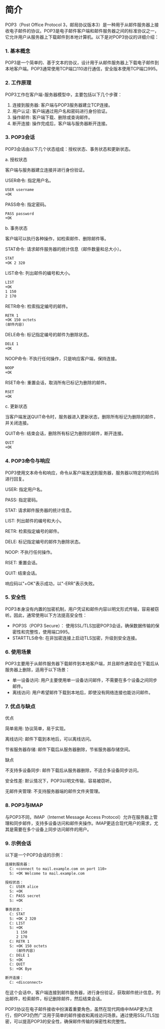 # 简介

POP3（Post Office Protocol 3，邮局协议版本3）是一种用于从邮件服务器上接收电子邮件的协议。POP3是电子邮件客户端和邮件服务器之间的标准协议之一，它允许用户从服务器上下载邮件到本地计算机。以下是对POP3协议的详细介绍：

### 1. 基本概念

POP3是一个简单的、基于文本的协议，设计用于从邮件服务器上下载电子邮件到本地客户端。POP3通常使用TCP端口110进行通信，安全版本使用TCP端口995。

### 2. 工作原理

POP3工作在客户端-服务器模型中，主要包括以下几个步骤：

1. 连接到服务器: 客户端与POP3服务器建立TCP连接。
2. 用户认证: 客户端通过用户名和密码进行身份验证。
3. 操作邮件: 客户端下载、删除或查询邮件。
4. 断开连接: 操作完成后，客户端与服务器断开连接。

### 3. POP3会话

POP3会话由以下几个状态组成：授权状态、事务状态和更新状态。

a. 授权状态

客户端与服务器建立连接并进行身份验证。

USER命令: 指定用户名。

```txt
USER username
+OK
```

PASS命令: 指定密码。

```txt
PASS password
+OK
```

b. 事务状态

客户端可以执行各种操作，如检索邮件、删除邮件等。

STAT命令: 请求邮件服务器的统计信息（邮件数量和总大小）。

```txt
STAT
+OK 2 320
```

LIST命令: 列出邮件的编号和大小。

```txt
LIST
+OK
1 150
2 170
```

RETR命令: 检索指定编号的邮件。

```txt
RETR 1
+OK 150 octets
(邮件内容)
```

DELE命令: 标记指定编号的邮件为删除状态。

```txt
DELE 1
+OK
```

NOOP命令: 不执行任何操作，只是响应客户端，保持连接。

```txt
NOOP
+OK
```

RSET命令: 重置会话，取消所有已标记为删除的邮件。

```txt
RSET
+OK
```

c. 更新状态

当客户端发送QUIT命令时，服务器进入更新状态，删除所有标记为删除的邮件，并关闭连接。

QUIT命令: 结束会话，删除所有标记为删除的邮件，断开连接。

```txt
QUIT
+OK
```

### 4. POP3命令与响应

POP3使用文本命令和响应，命令从客户端发送到服务器，服务器以特定的响应码进行回复。

USER: 指定用户名。

PASS: 指定密码。

STAT: 请求邮件服务器的统计信息。

LIST: 列出邮件的编号和大小。

RETR: 检索指定编号的邮件。

DELE: 标记指定编号的邮件为删除状态。

NOOP: 不执行任何操作。

RSET: 重置会话。

QUIT: 结束会话。

响应码以"+OK"表示成功，以"-ERR"表示失败。

### 5. 安全性

POP3本身没有内置的加密机制，用户凭证和邮件内容以明文形式传输，容易被窃听。因此，通常使用以下方法提高安全性：

- POP3S（POP3 Secure）： 使用SSL/TLS加密POP3会话，确保数据传输的保密性和完整性，使用端口995。
- STARTTLS命令: 在非加密连接上启动TLS加密，升级到安全连接。

### 6. 使用场景

POP3主要用于从邮件服务器下载邮件到本地客户端，并且邮件通常会在下载后从服务器上删除，适用于以下场景：

- 单一设备访问: 用户主要使用单一设备访问邮件，不需要在多个设备之间同步邮件。
- 离线访问: 用户希望邮件下载到本地后，即使没有网络连接也能访问邮件。

### 7. 优点与缺点

优点

简单易用: 协议简单，易于实现。

离线访问: 邮件下载到本地后，可以离线访问。

节省服务器存储: 邮件下载后从服务器删除，节省服务器存储空间。

缺点

不支持多设备同步: 邮件下载后从服务器删除，不适合多设备同步访问。

安全性差: 默认情况下，POP3以明文传输，容易被窃听。

无邮件夹管理: 不支持服务器端的邮件文件夹管理。

### 8. POP3与IMAP

与POP3不同，IMAP（Internet Message Access Protocol）允许在服务器上管理和同步邮件，支持多设备访问和邮件夹操作。IMAP更适合现代用户的需求，尤其是需要在多个设备上同步访问邮件的用户。

### 9. 示例会话

以下是一个POP3会话的示例：

```txt
连接到服务器：
  C: <connect to mail.example.com on port 110>
  S: +OK Welcome to mail.example.com

授权状态：
  C: USER alice
  S: +OK
  C: PASS secret
  S: +OK

事务状态：
  C: STAT
  S: +OK 2 320
  C: LIST
  S: +OK
     1 150
     2 170
  C: RETR 1
  S: +OK 150 octets
     (邮件内容)
  C: DELE 1
  S: +OK
  C: QUIT
  S: +OK Bye

断开连接：
  C: <disconnect>
```

在这个会话中，客户端连接到邮件服务器，进行身份验证，获取邮件统计信息，列出邮件，检索邮件，标记删除邮件，然后结束会话。

POP3协议在电子邮件接收中扮演着重要角色，虽然在现代网络中IMAP更为流行，但POP3仍然广泛用于简单的邮件接收和离线访问场景。通过使用SSL/TLS加密，可以提高POP3的安全性，确保邮件传输的保密性和完整性。
